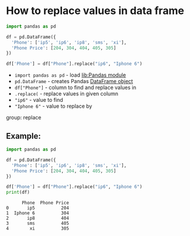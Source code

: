 # How to replace values in data frame

```python
import pandas as pd

df = pd.DataFrame({
  'Phone': ['ip5', 'ip6', 'ip8', 'sms', 'xi'],
  'Phone Price': [204, 304, 404, 405, 305]
})

df['Phone'] = df["Phone"].replace("ip6", "Iphone 6")
```

- `import pandas as pd` - load [lib:Pandas module](/python-pandas/how-to-install-pandas)
- `pd.DataFrame` - creates Pandas [DataFrame object](https://pandas.pydata.org/docs/reference/api/pandas.DataFrame.html)
- `df["Phone"]` - column to find and replace values in
- `.replace(` - replace values in given column
- `"ip6"` - value to find
- `"Iphone 6"` - value to replace by

group: replace

## Example: 
```python
import pandas as pd

df = pd.DataFrame({
  'Phone': ['ip5', 'ip6', 'ip8', 'sms', 'xi'],
  'Phone Price': [204, 304, 404, 405, 305]
})

df['Phone'] = df["Phone"].replace("ip6", "Iphone 6")
print(df)
```
```
      Phone  Phone Price
0       ip5          204
1  Iphone 6          304
2       ip8          404
3       sms          405
4        xi          305

```


